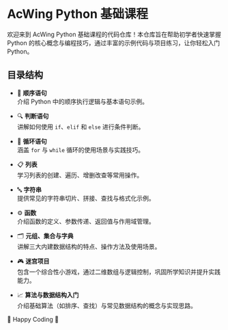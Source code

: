 # AcWing Python 基础课程

欢迎来到 AcWing Python 基础课程的代码仓库！本仓库旨在帮助初学者快速掌握 Python 的核心概念与编程技巧，通过丰富的示例代码与项目练习，让你轻松入门 Python。

## 目录结构

- 📘 **顺序语句**  
  介绍 Python 中的顺序执行逻辑与基本语句示例。

- 🔍 **判断语句**  
  讲解如何使用 `if`、`elif` 和 `else` 进行条件判断。

- 🔄 **循环语句**  
  涵盖 `for` 与 `while` 循环的使用场景与实践技巧。

- 📋 **列表**  
  学习列表的创建、遍历、增删改查等常用操作。

- 🔤 **字符串**  
  提供常见的字符串切片、拼接、查找与格式化示例。

- ⚙️ **函数**  
  介绍函数的定义、参数传递、返回值与作用域管理。

- 🗂️ **元组、集合与字典**  
  讲解三大内建数据结构的特点、操作方法及使用场景。

- 🎮 **迷宫项目**  
  包含一个综合性小游戏，通过二维数组与逻辑控制，巩固所学知识并提升实践能力。

- 📈 **算法与数据结构入门**  
  介绍基础算法（如排序、查找）与常见数据结构的概念与实现思路。

🎉 Happy Coding 🚀
